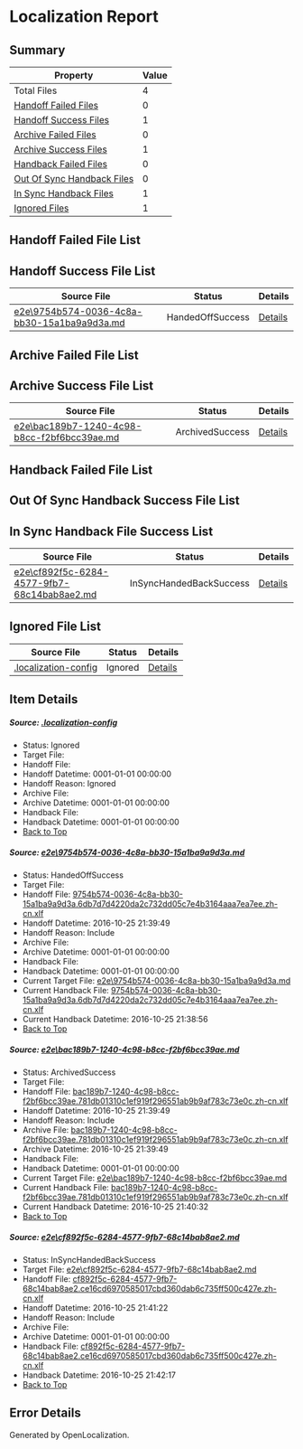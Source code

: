 # <a name='report-top'></a> Localization Report

## Summary
 Property | Value 
 -------- | ----- 
 Total Files | 4
[ Handoff Failed Files ](#handoff-failed-list)| 0
[ Handoff Success Files ](#handoff-success-list)| 1
[ Archive Failed Files ](#archive-failed-list)| 0
[ Archive Success Files ](#archive-success-list)| 1
[ Handback Failed Files ](#handback-failed-list)| 0
[ Out Of Sync Handback Files ](#outofsync-handback-success-list)| 0
[ In Sync Handback Files ](#insync-handback-success-list)| 1
[ Ignored Files ](#ignored-list)| 1

## <a name='handoff-failed-list'></a> Handoff Failed File List

## <a name='handoff-success-list'></a> Handoff Success File List
 Source File | Status | Details 
 ----------- | ------ | ------- 
 [e2e\9754b574-0036-4c8a-bb30-15a1ba9a9d3a.md](https://github.com/OpenLocalizationTestOrg/ol-test0/blob/f81e1496836c0cbb013c767c8955870b92423a33/e2e/9754b574-0036-4c8a-bb30-15a1ba9a9d3a.md) | HandedOffSuccess | [Details](#ffb8b7706f670efeab7df89c746a12a8eda34f281)

## <a name='archive-failed-list'></a> Archive Failed File List

## <a name='archive-success-list'></a> Archive Success File List
 Source File | Status | Details 
 ----------- | ------ | ------- 
 [e2e\bac189b7-1240-4c98-b8cc-f2bf6bcc39ae.md](https://github.com/OpenLocalizationTestOrg/ol-test0/blob/f81e1496836c0cbb013c767c8955870b92423a33/e2e/bac189b7-1240-4c98-b8cc-f2bf6bcc39ae.md) | ArchivedSuccess | [Details](#b0fa356f4e7fec09ad2543f2d0b96d5715274b022)

## <a name='handback-failed-list'></a> Handback Failed File List

## <a name='outofsync-handback-success-list'></a> Out Of Sync Handback Success File List

## <a name='insync-handback-success-list'></a> In Sync Handback File Success List
 Source File | Status | Details 
 ----------- | ------ | ------- 
 [e2e\cf892f5c-6284-4577-9fb7-68c14bab8ae2.md](https://github.com/OpenLocalizationTestOrg/ol-test0/blob/1d73d3cb3a67713fd2cad8b4a486b4aad3993fa6/e2e/cf892f5c-6284-4577-9fb7-68c14bab8ae2.md) | InSyncHandedBackSuccess | [Details](#cca292dbac9b19a28e0966e726b96cc896bfb17b3)

## <a name='ignored-list'></a> Ignored File List
 Source File | Status | Details 
 ----------- | ------ | ------- 
 [.localization-config](https://github.com/OpenLocalizationTestOrg/ol-test0/blob/1d73d3cb3a67713fd2cad8b4a486b4aad3993fa6/.localization-config) | Ignored | [Details](#c268a05ecaa7ec85942ed632c29928ee5bd6da8d0)

## Item Details
##### <a name='c268a05ecaa7ec85942ed632c29928ee5bd6da8d0'></a> Source: [.localization-config](https://github.com/OpenLocalizationTestOrg/ol-test0/blob/1d73d3cb3a67713fd2cad8b4a486b4aad3993fa6/.localization-config)
* Status: Ignored
* Target File: 
* Handoff File: 
* Handoff Datetime: 0001-01-01 00:00:00
* Handoff Reason: Ignored
* Archive File: 
* Archive Datetime: 0001-01-01 00:00:00
* Handback File: 
* Handback Datetime: 0001-01-01 00:00:00
* [Back to Top](#report-top)

##### <a name='ffb8b7706f670efeab7df89c746a12a8eda34f281'></a> Source: [e2e\9754b574-0036-4c8a-bb30-15a1ba9a9d3a.md](https://github.com/OpenLocalizationTestOrg/ol-test0/blob/f81e1496836c0cbb013c767c8955870b92423a33/e2e/9754b574-0036-4c8a-bb30-15a1ba9a9d3a.md)
* Status: HandedOffSuccess
* Target File: 
* Handoff File: [9754b574-0036-4c8a-bb30-15a1ba9a9d3a.6db7d7d4220da2c732dd05c7e4b3164aaa7ea7ee.zh-cn.xlf](https://github.com/OpenLocalizationTestOrg/ol-test0-handoff/blob/82f76deb5b9a319239bcefeecae9890f2822e6be/ol-handoff/OpenLocalizationTestOrg/ol-test0-zhcn/shujia/ht/9754b574-0036-4c8a-bb30-15a1ba9a9d3a.6db7d7d4220da2c732dd05c7e4b3164aaa7ea7ee.zh-cn.xlf)
* Handoff Datetime: 2016-10-25 21:39:49
* Handoff Reason: Include
* Archive File: 
* Archive Datetime: 0001-01-01 00:00:00
* Handback File: 
* Handback Datetime: 0001-01-01 00:00:00
* Current Target File: [e2e\9754b574-0036-4c8a-bb30-15a1ba9a9d3a.md](https://github.com/OpenLocalizationTestOrg/ol-test0-zhcn/blob/392a2ec0db35c4f98356b251f619077546bd4cc1/e2e/9754b574-0036-4c8a-bb30-15a1ba9a9d3a.md)
* Current Handback File: [9754b574-0036-4c8a-bb30-15a1ba9a9d3a.6db7d7d4220da2c732dd05c7e4b3164aaa7ea7ee.zh-cn.xlf](https://github.com/OpenLocalizationTestOrg/ol-test0-handback/blob/c911b904798af6d79ead44d5e60f7b4b3581b2a3/ol-handback/OpenLocalizationTestOrg/ol-test0-zhcn/shujia/ht/9754b574-0036-4c8a-bb30-15a1ba9a9d3a.6db7d7d4220da2c732dd05c7e4b3164aaa7ea7ee.zh-cn.xlf)
* Current Handback Datetime: 2016-10-25 21:38:56
* [Back to Top](#report-top)

##### <a name='b0fa356f4e7fec09ad2543f2d0b96d5715274b022'></a> Source: [e2e\bac189b7-1240-4c98-b8cc-f2bf6bcc39ae.md](https://github.com/OpenLocalizationTestOrg/ol-test0/blob/f81e1496836c0cbb013c767c8955870b92423a33/e2e/bac189b7-1240-4c98-b8cc-f2bf6bcc39ae.md)
* Status: ArchivedSuccess
* Target File: 
* Handoff File: [bac189b7-1240-4c98-b8cc-f2bf6bcc39ae.781db01310c1ef919f296551ab9b9af783c73e0c.zh-cn.xlf](https://github.com/OpenLocalizationTestOrg/ol-test0-handoff/blob/82f76deb5b9a319239bcefeecae9890f2822e6be/ol-handoff/OpenLocalizationTestOrg/ol-test0-zhcn/shujia/ht/bac189b7-1240-4c98-b8cc-f2bf6bcc39ae.781db01310c1ef919f296551ab9b9af783c73e0c.zh-cn.xlf)
* Handoff Datetime: 2016-10-25 21:39:49
* Handoff Reason: Include
* Archive File: [bac189b7-1240-4c98-b8cc-f2bf6bcc39ae.781db01310c1ef919f296551ab9b9af783c73e0c.zh-cn.xlf](https://github.com/OpenLocalizationTestOrg/ol-test0-handoff/blob/e05d7552947921a3e57e124aa88bbcd8bd1dd2fd/ol-archive/OpenLocalizationTestOrg/ol-test0-zhcn/shujia/ht/bac189b7-1240-4c98-b8cc-f2bf6bcc39ae.781db01310c1ef919f296551ab9b9af783c73e0c.zh-cn.xlf)
* Archive Datetime: 2016-10-25 21:39:49
* Handback File: 
* Handback Datetime: 0001-01-01 00:00:00
* Current Target File: [e2e\bac189b7-1240-4c98-b8cc-f2bf6bcc39ae.md](https://github.com/OpenLocalizationTestOrg/ol-test0-zhcn/blob/20834173d511bc0f45197c1642d975cc08bec71f/e2e/bac189b7-1240-4c98-b8cc-f2bf6bcc39ae.md)
* Current Handback File: [bac189b7-1240-4c98-b8cc-f2bf6bcc39ae.781db01310c1ef919f296551ab9b9af783c73e0c.zh-cn.xlf](https://github.com/OpenLocalizationTestOrg/ol-test0-handback/blob/6833e90e2125bf84b66b600687fd11167a087c5a/ol-handback/OpenLocalizationTestOrg/ol-test0-zhcn/shujia/ht/bac189b7-1240-4c98-b8cc-f2bf6bcc39ae.781db01310c1ef919f296551ab9b9af783c73e0c.zh-cn.xlf)
* Current Handback Datetime: 2016-10-25 21:40:32
* [Back to Top](#report-top)

##### <a name='cca292dbac9b19a28e0966e726b96cc896bfb17b3'></a> Source: [e2e\cf892f5c-6284-4577-9fb7-68c14bab8ae2.md](https://github.com/OpenLocalizationTestOrg/ol-test0/blob/1d73d3cb3a67713fd2cad8b4a486b4aad3993fa6/e2e/cf892f5c-6284-4577-9fb7-68c14bab8ae2.md)
* Status: InSyncHandedBackSuccess
* Target File: [e2e\cf892f5c-6284-4577-9fb7-68c14bab8ae2.md](https://github.com/OpenLocalizationTestOrg/ol-test0-zhcn/blob/ed03087fde93c3a3edeb8bccecf374add5a16570/e2e/cf892f5c-6284-4577-9fb7-68c14bab8ae2.md)
* Handoff File: [cf892f5c-6284-4577-9fb7-68c14bab8ae2.ce16cd6970585017cbd360dab6c735ff500c427e.zh-cn.xlf](https://github.com/OpenLocalizationTestOrg/ol-test0-handoff/blob/657a55f9ddc03011fe055276b0959aa48b773925/ol-handoff/OpenLocalizationTestOrg/ol-test0-zhcn/shujia/ht/cf892f5c-6284-4577-9fb7-68c14bab8ae2.ce16cd6970585017cbd360dab6c735ff500c427e.zh-cn.xlf)
* Handoff Datetime: 2016-10-25 21:41:22
* Handoff Reason: Include
* Archive File: 
* Archive Datetime: 0001-01-01 00:00:00
* Handback File: [cf892f5c-6284-4577-9fb7-68c14bab8ae2.ce16cd6970585017cbd360dab6c735ff500c427e.zh-cn.xlf](https://github.com/OpenLocalizationTestOrg/ol-test0-handback/blob/90a4df503c35a5be83def609b12198b282c9f2ab/ol-handback/OpenLocalizationTestOrg/ol-test0-zhcn/shujia/ht/cf892f5c-6284-4577-9fb7-68c14bab8ae2.ce16cd6970585017cbd360dab6c735ff500c427e.zh-cn.xlf)
* Handback Datetime: 2016-10-25 21:42:17
* [Back to Top](#report-top)


## Error Details

Generated by OpenLocalization.
